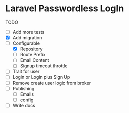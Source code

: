 # Laravel Passwordless LogIn

TODO

- [ ] Add more tests
- [x] Add migration
- [ ] Configurable
    - [x] Repository
	- [ ] Route Prefix
	- [ ] Email Content
	- [ ] Signup timeout throttle
- [ ] Trait for user
- [ ] Login or Login plus Sign Up
- [ ] Remove create user logic from broker
- [ ] Publishing
	- [ ] Emails
	- [ ] config
- [ ] Write docs
